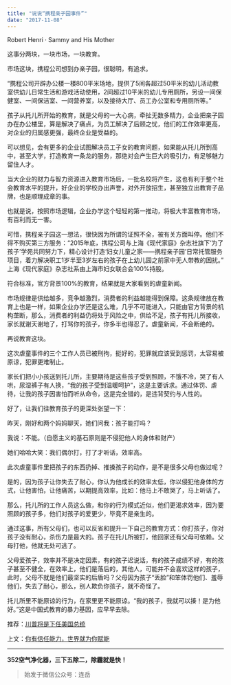 ```yaml
---
title: "说说“携程亲子园事件”"
date: "2017-11-08"
---
```


Robert Henri · Sammy and His Mother

这事分两块，一块市场，一块教育。

市场这块，携程公司想到办亲子园，很聪明，有追求。

“携程公司开辟办公楼一楼800平米场地，提供了5间各超过50平米的幼儿活动教室供幼儿日常生活和游戏活动使用，2间超过10平米的幼儿专用厕所，另设一间保健室、一间保洁室、一间营养室，以及接待大厅、员工办公室和专用厕所等。”

孩子从托儿所开始的教育，就是父母的一大心病，牵扯无数多精力，企业把亲子园办在办公楼里，算是解决了痛点，为员工解决了后顾之忧，他们的工作效率更高，对企业的归属感更强，最终企业是受益的。

可以想见，会有更多的企业试图解决员工子女的教育问题，如果能从托儿所到高中，甚至大学，打造教育一条龙的服务，那绝对会产生巨大的吸引力，有足够魅力留住人才。

当大企业的财力与智力资源进入教育市场后，一批名校将产生，这也有利于整个社会教育水平的提升，好企业的学校办出声誉，对外开放招生，甚至独立出教育子品牌，也是顺理成章的事。

也就是说，按照市场逻辑，企业办学这个轻轻的第一推动，将极大丰富教育市场，有百利而无一害。

可惜，携程亲子园这一想法，很快因为所谓的证照不全，被有关方面叫停。他们不得不购买第三方服务：“2015年底，携程公司与上海《现代家庭》杂志社旗下‘为了孩子’学苑共同努力下，精心设计打造‘妇女儿童之家——携程亲子园’日常托管服务项目，着力解决职工1岁半至3岁左右的孩子在上幼儿园之前家中无人带教的困扰。” 上海《现代家庭》杂志社系由上海市妇女联合会100%持股。

符合标准，官方背景100%的教育，结果就是大家看到的虐童新闻。

市场规律是供给越多，竞争越激烈，消费者的利益越能得到保障。这条规律放在教育上也是一样，如果企业办学还是这么难，几乎不可能进入，只能由官方背景的机构垄断，那么，消费者的利益仍将处于风险之中，供给不足，孩子有托儿所接收，家长就谢天谢地了，打骂你的孩子，你多半也得忍了。虐童新闻，不会断绝的。

再说教育这块。

这次虐童事件的三个工作人员已被刑拘，挺好的，犯罪就应该受到惩罚，太容易被原谅，犯罪更难制止。

家长们把小小孩送到托儿所，主要期待是这些孩子受到照顾，不饿不冷，哭了有人哄，尿湿裤子有人换，“我的孩子受到温暖呵护”，这是主要诉求。通过体罚、虐待，让我的孩子因害怕而听从命令，这是完全错的，是违背契约与人性的。

好了，让我们往教育孩子的更深处张望一下：

昨天，刚好和两个妈妈聊天，她们问我：孩子能打吗？

我说：不能。（自愿主义的基石原则是不侵犯他人的身体和财产）

她们哈哈大笑：我们偶尔打，打了才听话，效率高。

此次虐童事件里把孩子的东西扔掉、推搡孩子的动作，是不是很多父母也做过呢？

是的，因为孩子让你失去了耐心，你认为他成长的效率太低，你以侵犯他身体的方式，让他害怕，让他痛苦，以期提高效率，比如：他马上不敢哭了，马上听话了。

那么，托儿所的工作人员这么做，和你的行为模式近似，他们更渴求效率，因为要照顾的孩子多，他们对孩子的爱更少，毕竟不是亲生的。

通过这事，所有父母们，也可以反省和提升一下自己的教育方式：你打孩子，你对孩子没有耐心，杀伤力是最大的。孩子在托儿所被打，他回家还有父母可依赖。父母打他，他就无处可逃了。

父母爱孩子，效率并不是决定因素，有的孩子迟说话，有的孩子成绩不好，有的孩子甚至不健全，在效率上，他们是落后的，其他人，可能并不会喜欢这样的孩子，此时，父母不就是他们最坚实的后盾吗？父母因为孩子“丢脸”和笨体罚他们、羞辱他们，失去了耐心，那么，别人欺负你孩子，就不奇怪了。

托儿所里不能原谅的行为，在家里更不能原谅。“我的孩子，我就可以揍！是为他好。”这是中国式教育的暴力基因，应早早去除。

推荐：[川普将是下任美国总统](http://mp.weixin.qq.com/s?__biz=MjM5NDU0Mjk2MQ==&mid=2651622489&idx=1&sn=cb02ac2dba23ee7aa9b03282e83ab68b&chksm=bd7e08478a098151699370cfb065ac0329d18bdfb97dcf15c1a3fa05c314c716bbf9a96bd785&scene=21#wechat_redirect)

上文：[你有信任能力，世界就为你赋能](http://mp.weixin.qq.com/s?__biz=MjM5NDU0Mjk2MQ==&mid=2651623772&idx=1&sn=3045597cd36ef4fc935583701af8b017&chksm=bd7e15428a099c541ad66a66b017b56fea1d4a54b04ac25777dfa8c6c54c4eb1382ef3f50e59&scene=21#wechat_redirect)

* * *

**352空气净化器，三下五除二，除霾就是快！**

> 始发于微信公众号：连岳
